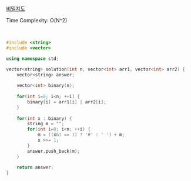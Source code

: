 [비밀지도](https://programmers.co.kr/learn/courses/30/lessons/17681)

Time Complexity: O(N^2)

<br> 

```cpp
#include <string>
#include <vector>

using namespace std;

vector<string> solution(int n, vector<int> arr1, vector<int> arr2) {
    vector<string> answer;
    
    vector<int> binary(n);
    
    for(int i=0; i<n; ++i) {
        binary[i] = arr1[i] | arr2[i];
    }
    
    for(int x : binary) {
        string m = "";
        for(int i=0; i<n; ++i) {
            m = ((x&1 == 1) ? '#' : ' ') + m;
            x >>= 1;
        }
        answer.push_back(m);
    }
    
    return answer;
}
```
